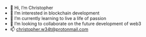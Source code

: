 - 👋 Hi, I’m Christopher
- 👀 I’m interested in blockchain development
- 🌱 I’m currently learning to live a life of passion
- 💞️ I’m looking to collaborate on the future development of web3
- 📫 christopher.w34t@protonmail.com

<!---
christopher-w34t/christopher-w34t is a ✨ special ✨ repository because its `README.md` (this file) appears on your GitHub profile.
You can click the Preview link to take a look at your changes.
--->
